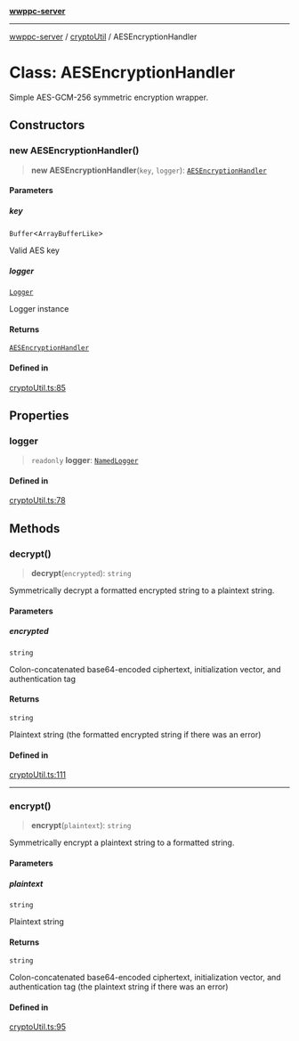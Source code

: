 [**wwppc-server**](../../README.md)

***

[wwppc-server](../../modules.md) / [cryptoUtil](../README.md) / AESEncryptionHandler

# Class: AESEncryptionHandler

Simple AES-GCM-256 symmetric encryption wrapper.

## Constructors

### new AESEncryptionHandler()

> **new AESEncryptionHandler**(`key`, `logger`): [`AESEncryptionHandler`](AESEncryptionHandler.md)

#### Parameters

##### key

`Buffer`\<`ArrayBufferLike`\>

Valid AES key

##### logger

[`Logger`](../../log/classes/Logger.md)

Logger instance

#### Returns

[`AESEncryptionHandler`](AESEncryptionHandler.md)

#### Defined in

[cryptoUtil.ts:85](https://github.com/WWPPC/WWPPC-server/blob/2dee3653c422ea6b91c8bffad27d9e2a1aa16711/src/cryptoUtil.ts#L85)

## Properties

### logger

> `readonly` **logger**: [`NamedLogger`](../../log/classes/NamedLogger.md)

#### Defined in

[cryptoUtil.ts:78](https://github.com/WWPPC/WWPPC-server/blob/2dee3653c422ea6b91c8bffad27d9e2a1aa16711/src/cryptoUtil.ts#L78)

## Methods

### decrypt()

> **decrypt**(`encrypted`): `string`

Symmetrically decrypt a formatted encrypted string to a plaintext string.

#### Parameters

##### encrypted

`string`

Colon-concatenated base64-encoded ciphertext, initialization vector, and authentication tag

#### Returns

`string`

Plaintext string (the formatted encrypted string if there was an error)

#### Defined in

[cryptoUtil.ts:111](https://github.com/WWPPC/WWPPC-server/blob/2dee3653c422ea6b91c8bffad27d9e2a1aa16711/src/cryptoUtil.ts#L111)

***

### encrypt()

> **encrypt**(`plaintext`): `string`

Symmetrically encrypt a plaintext string to a formatted string.

#### Parameters

##### plaintext

`string`

Plaintext string

#### Returns

`string`

Colon-concatenated base64-encoded ciphertext, initialization vector, and authentication tag (the plaintext string if there was an error)

#### Defined in

[cryptoUtil.ts:95](https://github.com/WWPPC/WWPPC-server/blob/2dee3653c422ea6b91c8bffad27d9e2a1aa16711/src/cryptoUtil.ts#L95)
